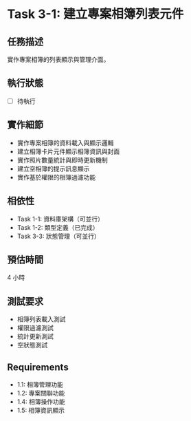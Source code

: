 # Task 3-1: 建立專案相簿列表元件

## 任務描述

實作專案相簿的列表顯示與管理介面。

## 執行狀態

- [ ] 待執行

## 實作細節

- 實作專案相簿的資料載入與顯示邏輯
- 建立相簿卡片元件顯示相簿資訊與封面
- 實作照片數量統計與即時更新機制
- 建立空相簿的提示訊息顯示
- 實作基於權限的相簿過濾功能

## 相依性

- Task 1-1: 資料庫架構（可並行）
- Task 1-2: 類型定義（已完成）
- Task 3-3: 狀態管理（可並行）

## 預估時間

4 小時

## 測試要求

- 相簿列表載入測試
- 權限過濾測試
- 統計更新測試
- 空狀態測試

## Requirements

- 1.1: 相簿管理功能
- 1.2: 專案關聯功能
- 1.4: 相簿操作功能
- 1.5: 相簿資訊顯示
